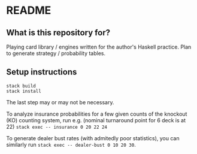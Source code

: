# README #

## What is this repository for?

Playing card library / engines written for the author's Haskell practice. Plan to generate strategy / probability tables.

## Setup instructions

```
stack build
stack install
```

The last step may or may not be necessary.

To analyze insurance probabilities for a few given counts of the knockout (KO) counting system, run e.g. (nominal turnaround point for 6 deck is at 22)
`stack exec -- insurance 0 20 22 24`

To generate dealer bust rates (with admitedly poor statistics), you can similarly run
`stack exec -- dealer-bust 0 10 20 30`.

